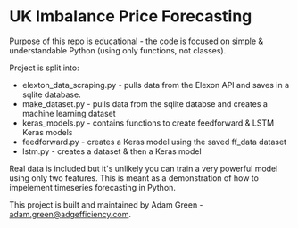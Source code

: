 # UK Imbalance Price Forecasting
Purpose of this repo is educational - the code is focused on simple & understandable Python (using only functions, not classes).

Project is split into:
-  elexton_data_scraping.py - pulls data from the Elexon API and saves in a sqlite database.
-  make_dataset.py - pulls data from the sqlite databse and creates a machine learning dataset
-  keras_models.py - contains functions to create feedforward & LSTM Keras models
-  feedforward.py - creates a Keras model using the saved ff_data dataset
-  lstm.py - creates a dataset & then a Keras model

Real data is included but it's unlikely you can train a very powerful model using only two features.  This is meant as a demonstration of how to impelement timeseries forecasting in Python.

This project is built and maintained by Adam Green -  adam.green@adgefficiency.com.

